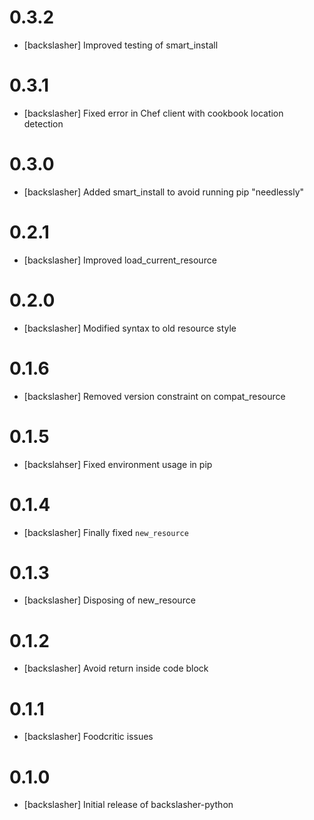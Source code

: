 # 0.3.2
- [backslasher] Improved testing of smart_install

# 0.3.1
- [backslasher] Fixed error in Chef client with cookbook location detection

# 0.3.0
- [backslasher] Added smart_install to avoid running pip "needlessly"

# 0.2.1
- [backslasher] Improved load_current_resource

# 0.2.0
- [backslasher] Modified syntax to old resource style

# 0.1.6
- [backslasher] Removed version constraint on compat_resource

# 0.1.5
- [backslahser] Fixed environment usage in pip

# 0.1.4
- [backslasher] Finally fixed `new_resource`

# 0.1.3
- [backslasher] Disposing of new_resource

# 0.1.2
- [backslasher] Avoid return inside code block

# 0.1.1
- [backslasher] Foodcritic issues

# 0.1.0
- [backslasher] Initial release of backslasher-python
